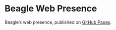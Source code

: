 # Beagle Web Presence

Beagle’s web presence, published on [GitHub Pages](https://Beagle-PSE.github.io/Beagle/branches/missingBlackboardMethods).